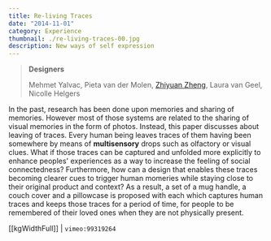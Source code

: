 ```yaml
---
title: Re-living Traces
date: "2014-11-01"
category: Experience
thumbnail: ./re-living-traces-00.jpg
description: New ways of self expression
---
```


> **Designers**
>
> Mehmet Yalvac, Pieta van der Molen, [Zhiyuan Zheng](/), Laura van Geel, Nicolle Helgers

In the past, research has been done upon memories and sharing of memories. However most of those systems are related to the sharing of visual memories in the form of photos. Instead, this paper discusses about leaving of traces. Every human being leaves traces of them having been somewhere by means of **multisensory** drops such as olfactory or visual clues. What if those traces can be captured and unfolded more explicitly to enhance peoples' experiences as a way to increase the feeling of social connectedness? Furthermore, how can a design that enables these traces becoming clearer cues to trigger human momeries while staying close to their original product and context? As a result, a set of a mug handle, a couch cover and a pillowcase is proposed with each which captures human traces and keeps those traces for a period of time, for people to be remembered of their loved ones when they are not physically present.

[[kgWidthFull]]
| `vimeo:99319264`
